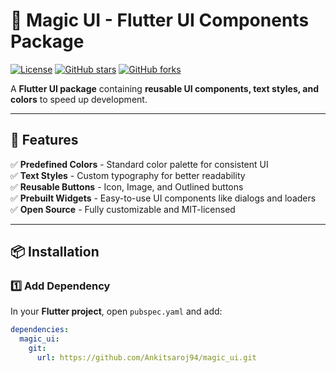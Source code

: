 # 🎨 Magic UI - Flutter UI Components Package

[![License](https://img.shields.io/badge/license-MIT-blue.svg)](LICENSE)
[![GitHub stars](https://img.shields.io/github/stars/Ankitsaroj94/magic_ui.svg)](https://github.com/Ankitsaroj94/magic_ui/stargazers)
[![GitHub forks](https://img.shields.io/github/forks/Ankitsaroj94/magic_ui.svg)](https://github.com/Ankitsaroj94/magic_ui/network)

A **Flutter UI package** containing **reusable UI components, text styles, and colors** to speed up development.

---

## 🚀 **Features**
✅ **Predefined Colors** - Standard color palette for consistent UI  
✅ **Text Styles** - Custom typography for better readability  
✅ **Reusable Buttons** - Icon, Image, and Outlined buttons  
✅ **Prebuilt Widgets** - Easy-to-use UI components like dialogs and loaders  
✅ **Open Source** - Fully customizable and MIT-licensed  

---

## 📦 **Installation**
### **1️⃣ Add Dependency**
In your **Flutter project**, open `pubspec.yaml` and add:

```yaml
dependencies:
  magic_ui:
    git:
      url: https://github.com/Ankitsaroj94/magic_ui.git
